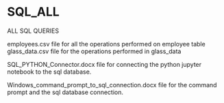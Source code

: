 # SQL_ALL
ALL SQL QUERIES

employees.csv file for all the operations performed on employee table
glass_data.csv file for the operations performed in glass_data

SQL_PYTHON_Connector.docx file for connecting the python jupyter notebook to the sql database.

Windows_command_prompt_to_sql_connection.docx file for the command prompt and the sql database connection.

